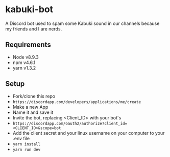 # kabuki-bot
A Discord bot used to spam some Kabuki sound in our channels because my friends and I are nerds.

## Requirements
* Node v8.9.3
* npm v4.6.1
* yarn v1.3.2

## Setup
* Fork/clone this repo
* `https://discordapp.com/developers/applications/me/create`
* Make a new App
* Name it and save it
* Invite the bot, replacing <Client_ID> with your bot's
* `https://discordapp.com/oauth2/authorize?client_id=<CLIENT_ID>&scope=bot`
* Add the client secret and your linux username on your computer to your .env file
* `yarn install`
* `yarn run dev`
